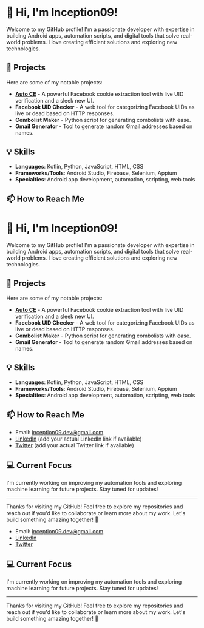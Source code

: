 # 👋 Hi, I'm Inception09!

Welcome to my GitHub profile! I'm a passionate developer with expertise in building Android apps, automation scripts, and digital tools that solve real-world problems. I love creating efficient solutions and exploring new technologies.

## 🚀 Projects

Here are some of my notable projects:

- **[Auto CE](https://github.com/Inception09/AutoCE-App)** - A powerful Facebook cookie extraction tool with live UID verification and a sleek new UI.  
- **Facebook UID Checker** - A web tool for categorizing Facebook UIDs as live or dead based on HTTP responses.
- **Combolist Maker** - Python script for generating combolists with ease.
- **Gmail Generator** - Tool to generate random Gmail addresses based on names.

## 💡 Skills

- **Languages**: Kotlin, Python, JavaScript, HTML, CSS
- **Frameworks/Tools**: Android Studio, Firebase, Selenium, Appium
- **Specialties**: Android app development, automation, scripting, web tools

## 📫 How to Reach Me

# 👋 Hi, I'm Inception09!

Welcome to my GitHub profile! I'm a passionate developer with expertise in building Android apps, automation scripts, and digital tools that solve real-world problems. I love creating efficient solutions and exploring new technologies.

## 🚀 Projects

Here are some of my notable projects:

- **[Auto CE](https://github.com/Inception09/AutoCE-App)** - A powerful Facebook cookie extraction tool with live UID verification and a sleek new UI.  
- **Facebook UID Checker** - A web tool for categorizing Facebook UIDs as live or dead based on HTTP responses.
- **Combolist Maker** - Python script for generating combolists with ease.
- **Gmail Generator** - Tool to generate random Gmail addresses based on names.

## 💡 Skills

- **Languages**: Kotlin, Python, JavaScript, HTML, CSS
- **Frameworks/Tools**: Android Studio, Firebase, Selenium, Appium
- **Specialties**: Android app development, automation, scripting, web tools

## 📫 How to Reach Me

- Email: inception09.dev@gmail.com
- [LinkedIn](https://www.linkedin.com/inception09) (add your actual LinkedIn link if available)
- [Twitter](https://twitter.com/inception09) (add your actual Twitter link if available)

## 💻 Current Focus

I'm currently working on improving my automation tools and exploring machine learning for future projects. Stay tuned for updates!

---

Thanks for visiting my GitHub! Feel free to explore my repositories and reach out if you'd like to collaborate or learn more about my work. Let's build something amazing together! 🚀


- Email: inception09.dev@gmail.com
- [LinkedIn](https://www.linkedin.com/inception09)
- [Twitter](https://twitter.com/inception09)

## 💻 Current Focus

I'm currently working on improving my automation tools and exploring machine learning for future projects. Stay tuned for updates!

---

Thanks for visiting my GitHub! Feel free to explore my repositories and reach out if you'd like to collaborate or learn more about my work. Let's build something amazing together! 🚀
